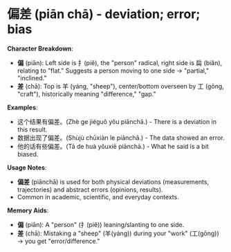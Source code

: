 # **偏差 (piān chā) - deviation; error; bias**

**Character Breakdown**:  
- **偏** (piān): Left side is ⺘(piě), the "person" radical, right side is 扁 (biǎn), relating to "flat." Suggests a person moving to one side → "partial," "inclined."  
- **差** (chā): Top is 羊 (yáng, "sheep"), center/bottom overseen by 工 (gōng, "craft"), historically meaning "difference," "gap."

**Examples**:  
- 这个结果有偏差。(Zhè ge jiéguǒ yǒu piānchā.) - There is a deviation in this result.  
- 数据出现了偏差。(Shùjù chūxiàn le piānchā.) - The data showed an error.  
- 他的话有些偏差。(Tā de huà yǒuxiē piānchā.) - What he said is a bit biased.

**Usage Notes**:  
- **偏差** (piānchā) is used for both physical deviations (measurements, trajectories) and abstract errors (opinions, results).  
- Common in academic, scientific, and everyday contexts.

**Memory Aids**:  
- **偏** (piān): A "person" (⺘(piě)) leaning/slanting to one side.  
- **差** (chā): Mistaking a "sheep" (羊(yáng)) during your "work" (工(gōng)) → you get "error/difference."